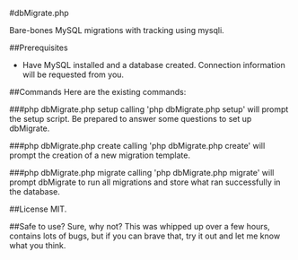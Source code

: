 #dbMigrate.php

Bare-bones MySQL migrations with tracking using mysqli.


##Prerequisites
- Have MySQL installed and a database created. Connection information will be requested from you.

##Commands
Here are the existing commands: 

###php dbMigrate.php setup
calling 'php dbMigrate.php setup' will prompt the setup script. Be prepared to answer some questions to set up dbMigrate.

###php dbMigrate.php create
calling 'php dbMigrate.php create' will prompt the creation of a new migration template. 

###php dbMigrate.php migrate
calling 'php dbMigrate.php migrate' will prompt dbMigrate to run all migrations and store what ran successfully in the database. 


##License
MIT.


##Safe to use?
Sure, why not? This was whipped up over a few hours, contains lots of bugs, but if you can brave that, try it out and let me know what you think.